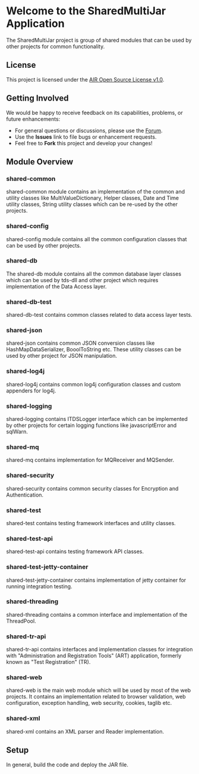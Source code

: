 # Welcome to the SharedMultiJar Application

The SharedMultiJar project is group of shared modules that can be used by other projects for common functionality.

## License ##
This project is licensed under the [AIR Open Source License v1.0](http://www.smarterapp.org/documents/American_Institutes_for_Research_Open_Source_Software_License.pdf).

## Getting Involved ##
We would be happy to receive feedback on its capabilities, problems, or future enhancements:

* For general questions or discussions, please use the [Forum](http://forum.opentestsystem.org/viewforum.php?f=16).
* Use the **Issues** link to file bugs or enhancement requests.
* Feel free to **Fork** this project and develop your changes!

## Module Overview

### shared-common

shared-common module contains an implementation of the common and utility classes like MultiValueDictionary, Helper classes, Date and Time utility classes, String utility classes which can be re-used by the other projects.

### shared-config

shared-config module contains all the common configuration classes that can be used by other projects.

### shared-db

The shared-db module contains all the common database layer classes which can be used by tds-dll and other project which requires implementation of the Data Access layer.

### shared-db-test

shared-db-test contains common classes related to data access layer tests.

### shared-json

shared-json contains common JSON conversion classes like HashMapDataSerializer, BooolToString etc. These utility classes can be used by other project for JSON manipulation.

### shared-log4j

shared-log4j contains common log4j configuration classes and custom appenders for log4j.

### shared-logging

shared-logging contains ITDSLogger interface which can be implemented by other projects for certain logging functions like javascriptError and sqlWarn.

### shared-mq

shared-mq contains implementation for MQReceiver and MQSender.

### shared-security

shared-security contains common security classes for Encryption and Authentication.

### shared-test

shared-test contains testing framework interfaces and utility classes.

### shared-test-api

shared-test-api contains testing framework API classes.

### shared-test-jetty-container

shared-test-jetty-container contains implementation of jetty container for running integration testing.

### shared-threading

shared-threading contains a common interface and implementation of the ThreadPool.

### shared-tr-api

shared-tr-api contains interfaces and implementation classes for integration with "Administration and Registration Tools" (ART) application, formerly known as "Test Registration" (TR).

### shared-web

shared-web is the main web module which will be used by most of the web projects. It contains an implementation related to browser validation, web configuration, exception handling, web security, cookies, taglib etc.

### shared-xml 

shared-xml contains an XML parser and Reader implementation.


## Setup
In general, build the code and deploy the JAR file.